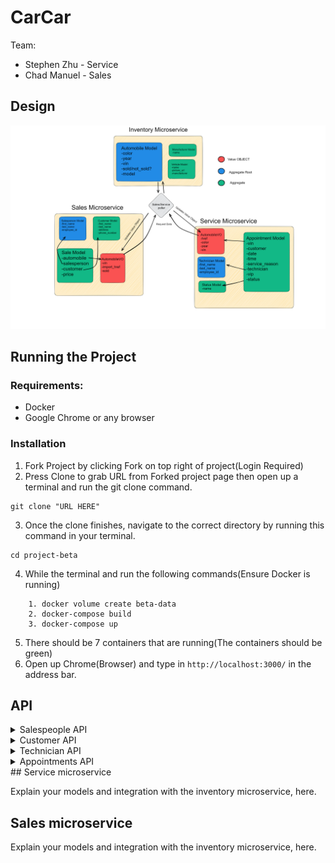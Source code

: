 # CarCar

Team:

* Stephen Zhu - Service
* Chad Manuel - Sales

## Design
![Design](project-beta-Diagram.png)

## Running the Project

### Requirements:

* Docker
* Google Chrome or any browser

### Installation
1. Fork Project by clicking Fork on top right of project(Login Required)
2. Press Clone to grab URL from Forked project page then open up a terminal and run the git clone command.
```
git clone "URL HERE"
```
3. Once the clone finishes, navigate to the correct directory by running this command in your terminal.
```
cd project-beta
```
4. While the terminal and run the following commands(Ensure Docker is running)
```
    1. docker volume create beta-data
    2. docker-compose build
    3. docker-compose up
```
5. There should be 7 containers that are running(The containers should be green)
6. Open up Chrome(Browser) and type in `http://localhost:3000/` in the address bar.
## API
<details>
<summary>Salespeople API</summary>

| Action | Method | URL |
| ----------- | ----------- | ----------- |
| List salespeople | GET | `http://localhost:8090/api/salespeople/` |
| Create a salespeople | POST | `http://localhost:8090/api/salespeople/` |
| Delete a salespeople | DELETE | `http://localhost:8090/api/salespeople/:id` |

</details>
<details>
<summary>Customer API</summary>

| Action | Method | URL |
| ----------- | ----------- | ----------- |
| List Customers | GET | `http://localhost:8090/api/customers/` |
| Create a Customer | POST | `http://localhost:8090/api/customers/` |
| Delete a Customer | DELETE | `http://localhost:8090/api/customers/:id` |

</details>

<details>
<summary>Technician API</summary>

| Action | Method | URL |
| ----------- | ----------- | ----------- |
| List Technicians | GET | `http://localhost:8090/api/technicians/` |
| Create a Technician | POST | `http://localhost:8090/api/Technicians/` |
| Delete a Technician | DELETE | `http://localhost:8090/api/Technicians/:id` |

</details>

<details>
<summary>Appointments API</summary>

| Action | Method | URL |
| ----------- | ----------- | ----------- |
| List Appointments | GET | `http://localhost:8090/api/Appointments/` |
| Create an Appointment | POST | `http://localhost:8090/api/Appointments/` |
| Delete an Appointment | DELETE | `http://localhost:8090/api/Appointments/:id` |
| Set Appointment to canceled | PUT | `http://localhost:8090/api/Appointments/:id/cancel` |
| Set Appointment to finished | PUT | `http://localhost:8090/api/Appointments/:id/finish` |

</details>
## Service microservice

Explain your models and integration with the inventory
microservice, here.

## Sales microservice

Explain your models and integration with the inventory
microservice, here.
